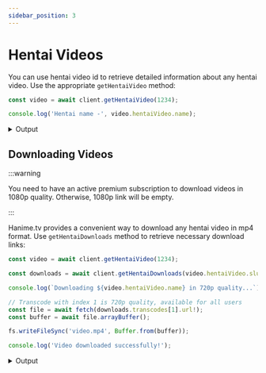 ```yaml
---
sidebar_position: 3
---
```


# Hentai Videos

You can use hentai video id to retrieve detailed information about any hentai video. Use the appropriate `getHentaiVideo` method:

```ts
const video = await client.getHentaiVideo(1234);

console.log('Hentai name -', video.hentaiVideo.name);
```

<details>
    <summary>Output</summary>

    ```bash
    Hentai name - JK Ikinari Doukyo? Micchaku!?
    ```

</details>

## Downloading Videos

:::warning

You need to have an active premium subscription to download videos in 1080p quality. Otherwise, 1080p link will be empty.

:::

Hanime.tv provides a convenient way to download any hentai video in mp4 format. Use `getHentaiDownloads` method to retrieve necessary download links:

```ts
const video = await client.getHentaiVideo(1234);

const downloads = await client.getHentaiDownloads(video.hentaiVideo.slug);

console.log(`Downloading ${video.hentaiVideo.name} in 720p quality...`);

// Transcode with index 1 is 720p quality, available for all users
const file = await fetch(downloads.transcodes[1].url!);
const buffer = await file.arrayBuffer();

fs.writeFileSync('video.mp4', Buffer.from(buffer));

console.log('Video downloaded successfully!');
```

<details>
    <summary>Output</summary>

    ```bash
    Downloading JK Ikinari Doukyo? Micchaku!? in 720p quality...
    Video downloaded successfully!
    ```

</details>
